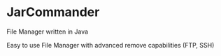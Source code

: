 # JarCommander
File Manager written in Java

Easy to use File Manager with advanced remove capabilities (FTP, SSH)
